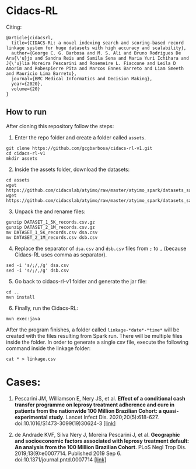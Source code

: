 # Cidacs-RL

Citing:
```
@article{cidacsrl,
  title={CIDACS-RL: a novel indexing search and scoring-based record linkage system for huge datasets with high accuracy and scalability},
  author={George C. G. Barbosa and M. S. Ali and Bruno Rodrigues De Ara{\'u}jo and Sandra Reis and Samila Sena and Maria Yuri Ichihara and J{\'u}lia Moreira Pescarini and Rosemeire L. Fiaccone and Leila D Amorim and Robespierre Pita and Marcos Ennes Barreto and Liam Smeeth and Mauricio Lima Barreto},
  journal={BMC Medical Informatics and Decision Making},
  year={2020},
  volume={20}
}
```

## How to run

After cloning this repository follow the steps:

1. Enter the repo folder and create a folder called `assets`.

```
git clone https://github.com/gcgbarbosa/cidacs-rl-v1.git
cd cidacs-rl-v1
mkdir assets
``` 

2. Inside the assets folder, download the datasets:

```
cd assets
wget https://github.com/cidacslab/atyimo/raw/master/atyimo_spark/datasets_sample/small/DATASET_1_5K_records.csv.gz
wget https://github.com/cidacslab/atyimo/raw/master/atyimo_spark/datasets_sample/small/DATASET_2_1M_records.csv.gz
```

3. Unpack the and rename files:

```
gunzip DATASET_1_5K_records.csv.gz
gunzip DATASET_2_1M_records.csv.gz
mv DATASET_1_5K_records.csv dsa.csv
mv DATASET_2_1M_records.csv dsb.csv
```

4. Replace the separator of `dsa.csv` and `dsb.csv` files from `;` to `,` (because Cidacs-RL uses comma as separator).

```
sed -i 's/;/,/g' dsa.csv
sed -i 's/;/,/g' dsb.csv
```

5. Go back to cidacs-rl-v1 folder and generate the jar file:

```
cd ..
mvn install
```

6. Finally, run the Cidacs-RL:

```
mvn exec:java
```

After the program finishes, a folder called `linkage-*date*-*time*` will be created with the files resulting from Spark run. There will be multiple files inside the folder. In order to generate a single csv file, execute the following command inside the linkage folder:

```
cat * > linkage.csv
```

# Cases:

1. Pescarini JM, Williamson E, Nery JS, et al. **Effect of a conditional cash transfer programme on leprosy treatment adherence and cure in patients from the nationwide 100 Million Brazilian Cohort: a quasi-experimental study**. Lancet Infect Dis. 2020;20(5):618-627. doi:10.1016/S1473-3099(19)30624-3 [[link]](https://pubmed.ncbi.nlm.nih.gov/32066527/)

2. de Andrade KVF, Silva Nery J, Moreira Pescarini J, et al. **Geographic and socioeconomic factors associated with leprosy treatment default: An analysis from the 100 Million Brazilian Cohort**. PLoS Negl Trop Dis. 2019;13(9):e0007714. Published 2019 Sep 6. doi:10.1371/journal.pntd.0007714 [[link]](https://www.ncbi.nlm.nih.gov/pmc/articles/PMC6750604/)


